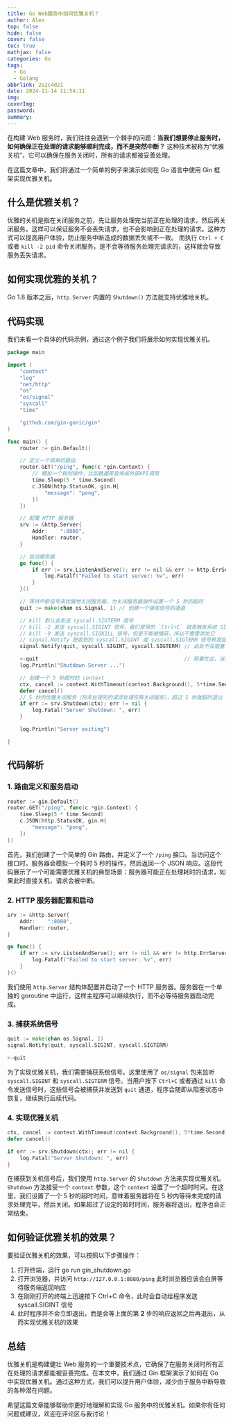 ```yaml
---
title: Go Web服务中如何优雅关机？
author: Alex
top: false
hide: false
cover: false
toc: true
mathjax: false
categories: Go
tags:
  - Go
  - Golang
abbrlink: 2e2c4d21
date: 2024-11-14 11:54:11
img:
coverImg:
password:
summary:
---
```


在构建 Web 服务时，我们往往会遇到一个棘手的问题：**当我们想要停止服务时，如何确保正在处理的请求能够顺利完成，而不是突然中断？** 这种技术被称为“优雅关机”，它可以确保在服务关闭时，所有的请求都被妥善处理。

在这篇文章中，我们将通过一个简单的例子来演示如何在 Go 语言中使用 Gin 框架实现优雅关机。

## 什么是优雅关机？

优雅的关机是指在关闭服务之前，先让服务处理完当前正在处理的请求，然后再关闭服务。这样可以保证服务不会丢失请求，也不会影响到正在处理的请求。这种方式可以提高用户体验，防止服务中断造成的数据丢失或不一致。
而执行 `Ctrl + C` 或者 `kill -2 pid` 命令关闭服务，是不会等待服务处理完请求的，这样就会导致服务丢失请求。

## 如何实现优雅的关机？

Go 1.8 版本之后，`http.Server` 内置的 `Shutdown()` 方法就支持优雅地关机。

## 代码实现

我们来看一个具体的代码示例，通过这个例子我们将展示如何实现优雅关机。

```go
package main

import (
	"context"
	"log"
	"net/http"
	"os"
	"os/signal"
	"syscall"
	"time"

	"github.com/gin-gonic/gin"
)

func main() {
	router := gin.Default()

	// 定义一个简单的路由
	router.GET("/ping", func(c *gin.Context) {
		// 模拟一个耗时操作，比如数据库查询或外部API调用
		time.Sleep(5 * time.Second)
		c.JSON(http.StatusOK, gin.H{
			"message": "pong",
		})
	})

	// 配置 HTTP 服务器
	srv := &http.Server{
		Addr:    ":8080",
		Handler: router,
	}

	// 启动服务器
	go func() {
		if err := srv.ListenAndServe(); err != nil && err != http.ErrServerClosed {
			log.Fatalf("Failed to start server: %v", err)
		}
	}()

	// 等待中断信号来优雅地关闭服务器，为关闭服务器操作设置一个 5 秒的超时
	quit := make(chan os.Signal, 1) // 创建一个接收信号的通道

	// kill 默认会发送 syscall.SIGTERM 信号
	// kill -2 发送 syscall.SIGINT 信号，我们常用的 `Ctrl+C` 就是触发系统 SIGINT 信号
	// kill -9 发送 syscall.SIGKILL 信号，但是不能被捕获，所以不需要添加它
	// signal.Notify 把收到的 syscall.SIGINT 或 syscall.SIGTERM 信号转发给 quit
	signal.Notify(quit, syscall.SIGINT, syscall.SIGTERM) // 此处不会阻塞

	<-quit                                               // 阻塞在此，当接收到上述两种信号时才会往下执行
	log.Println("Shutdown Server ...")

	// 创建一个 5 秒超时的 context
	ctx, cancel := context.WithTimeout(context.Background(), 5*time.Second)
	defer cancel()
	// 5 秒内优雅关闭服务（将未处理完的请求处理完再关闭服务），超过 5 秒就超时退出
	if err := srv.Shutdown(ctx); err != nil {
		log.Fatal("Server Shutdown: ", err)
	}

	log.Println("Server exiting")

}
```

## 代码解析

### 1. 路由定义和服务启动

```go
router := gin.Default()
router.GET("/ping", func(c *gin.Context) {
	time.Sleep(5 * time.Second)
	c.JSON(http.StatusOK, gin.H{
		"message": "pong",
	})
})
```

首先，我们创建了一个简单的 Gin 路由，并定义了一个 `/ping` 接口。当访问这个接口时，服务器会模拟一个耗时 5 秒的操作，然后返回一个 JSON 响应。这段代码展示了一个可能需要优雅关机的典型场景：服务器可能正在处理耗时的请求，如果此时直接关机，请求会被中断。

### 2. HTTP 服务器配置和启动

```go
srv := &http.Server{
	Addr:    ":8080",
	Handler: router,
}

go func() {
	if err := srv.ListenAndServe(); err != nil && err != http.ErrServerClosed {
		log.Fatalf("Failed to start server: %v", err)
	}
}()
```

我们使用 `http.Server` 结构体配置并启动了一个 HTTP 服务器。服务器在一个单独的 goroutine 中运行，这样主程序可以继续执行，而不必等待服务器启动完成。

### 3. 捕获系统信号

```go
quit := make(chan os.Signal, 1)
signal.Notify(quit, syscall.SIGINT, syscall.SIGTERM)

<-quit
```

为了实现优雅关机，我们需要捕获系统信号。这里使用了 `os/signal` 包来监听 `syscall.SIGINT` 和 `syscall.SIGTERM` 信号。当用户按下 `Ctrl+C` 或者通过 `kill` 命令发送信号时，这些信号会被捕获并发送到 `quit` 通道，程序会随即从阻塞状态中恢复，继续执行后续代码。

### 4. 实现优雅关机

```go
ctx, cancel := context.WithTimeout(context.Background(), 5*time.Second)
defer cancel()

if err := srv.Shutdown(ctx); err != nil {
	log.Fatal("Server Shutdown: ", err)
}
```

在捕获到关机信号后，我们使用 `http.Server` 的 `Shutdown` 方法来实现优雅关机。`Shutdown` 方法接受一个 `context` 参数，这个 `context` 设置了一个超时时间。在这里，我们设置了一个 5 秒的超时时间，意味着服务器将在 5 秒内等待未完成的请求处理完毕，然后关闭。如果超过了设定的超时时间，服务器将退出，程序也会正常结束。

## 如何验证优雅关机的效果？

要验证优雅关机的效果，可以按照以下步骤操作：

1. 打开终端，运行 go run gin_shutdown.go
2. 打开浏览器，并访问 `http://127.0.0.1:8080/ping` 此时浏览器应该会白屏等待服务端返回响应
3. 在刚刚打开的终端上迅速按下 Ctrl+C 命令，此时会自动给程序发送 syscall.SIGINT 信号
4. 此时程序并不会立即退出，而是会等上面的第 **2** 步的响应返回之后再退出，从而实现优雅关机的效果

## 总结

优雅关机是构建健壮 Web 服务的一个重要技术点，它确保了在服务关闭时所有正在处理的请求都能被妥善完成。在本文中，我们通过 Gin 框架演示了如何在 Go 中实现优雅关机。通过这种方式，我们可以提升用户体验，减少由于服务中断导致的各种潜在问题。

希望这篇文章能够帮助你更好地理解和实现 Go 服务中的优雅关机。如果你有任何问题或建议，欢迎在评论区与我讨论！